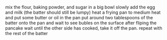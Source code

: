 mix the flour, baking powder, and sugar in a big bowl
slowly add the egg and milk (the batter should still be lumpy)
heat a frying pan to medium heat and put some butter or oil in the pan
put around two tablespoons of the batter onto the pan and wait to see bubles on the surface
after fliping the pancake wait until the other side has cooked, take it off the pan. repeat with the rest of the batter